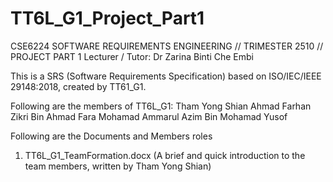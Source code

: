 # TT6L_G1_Project_Part1
CSE6224 SOFTWARE REQUIREMENTS ENGINEERING // TRIMESTER 2510 // PROJECT PART 1
Lecturer / Tutor: Dr Zarina Binti Che Embi

This is a SRS (Software Requirements Specification) based on ISO/IEC/IEEE 29148:2018, created by TT61_G1.

Following are the members of TT6L_G1:
Tham Yong Shian
Ahmad Farhan Zikri Bin Ahmad Fara
Mohamad Ammarul Azim Bin Mohamad Yusof

Following are the Documents and Members roles
1. TT6L_G1_TeamFormation.docx (A brief and quick introduction to the team members, written by Tham Yong Shian)